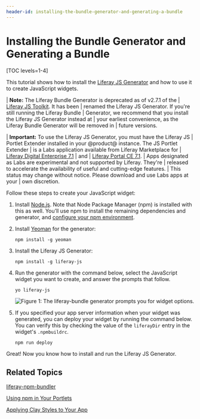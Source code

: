 ```yaml
---
header-id: installing-the-bundle-generator-and-generating-a-bundle
---
```


# Installing the Bundle Generator and Generating a Bundle

[TOC levels=1-4]

This tutorial shows how to install the 
[Liferay JS Generator](https://www.npmjs.com/package/generator-liferay-js) 
and how to use it to create JavaScript widgets. 

| **Note:** The Liferay Bundle Generator is deprecated as of v2.7.1 of the
| [Liferay JS Toolkit](https://github.com/liferay/liferay-js-toolkit). It has been
| renamed the Liferay JS Generator. If you're still running the Liferay Bundle
| Generator, we recommend that you install the Liferay JS Generator instead at
| your earliest convenience, as the Liferay Bundle Generator will be removed in
| future versions.

| **Important:** To use the Liferay JS Generator, you must have the Liferay JS
| Portlet Extender installed in your @product@ instance. The JS Portlet Extender
| is a Labs application available from Liferay Marketplace for
| [Liferay Digital Enterprise 7.1](https://web.liferay.com/marketplace/-/mp/application/115543020)
| and
| [Liferay Portal CE 7.1](https://web.liferay.com/marketplace/-/mp/application/115542926).
| Apps designated as Labs are experimental and not supported by Liferay. They're
| released to accelerate the availability of useful and cutting-edge features.
| This status may change without notice. Please download and use Labs apps at your
| own discretion.

Follow these steps to create your JavaScript widget:

1.  Install 
    [Node.js](http://nodejs.org/). 
    Note that Node Package Manager (npm) is installed with this as well. You’ll 
    use npm to install the remaining dependencies and generator, and 
    [configure your npm environment](/docs/7-1/reference/-/knowledge_base/r/setting-up-your-npm-environment).

2.  Install [Yeoman](http://yeoman.io/) for the generator:

        npm install -g yeoman

3.  Install the Liferay JS Generator:

        npm install -g liferay-js

4.  Run the generator with the command below, select the JavaScript widget you 
    want to create, and answer the prompts that follow.

        yo liferay-js

    ![Figure 1: The liferay-bundle generator prompts you for widget options.](../../../images/liferay-js-generator-prompts.png)

5.  If you specified your app server information when your widget was 
    generated, you can deploy your widget by running the command below. You can 
    verify this by checking the value of the `liferayDir` entry in the widget's 
    `.npmbuildrc`.

        npm run deploy

Great! Now you know how to install and run the Liferay JS Generator. 

## Related Topics

[liferay-npm-bundler](/docs/7-1/reference/-/knowledge_base/r/liferay-npm-bundler)

[Using npm in Your Portlets](/docs/7-1/tutorials/-/knowledge_base/t/using-npm-in-your-portlets)

[Applying Clay Styles to Your App](/docs/7-1/tutorials/-/knowledge_base/t/applying-clay-styles-to-your-app)
